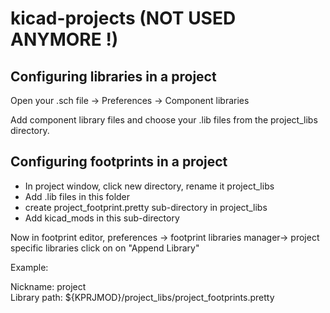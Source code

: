 # kicad-projects (NOT USED ANYMORE !)

## Configuring libraries in a project

Open your .sch file -> Preferences -> Component libraries  

Add component library files and choose your .lib files from the project_libs directory.  


## Configuring footprints in a project

* In project window, click new directory, rename it project_libs
* Add .lib files in this folder
* create project\_footprint.pretty sub-directory in project_libs
* Add kicad_mods in this sub-directory

Now in footprint editor, preferences -> footprint libraries manager-> project specific libraries click on on "Append Library"  

Example:  

Nickname: project  
Library path: ${KPRJMOD}/project\_libs/project\_footprints.pretty  




